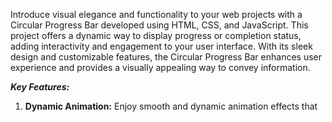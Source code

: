 Introduce visual elegance and functionality to your web projects with a Circular Progress Bar developed using HTML, CSS, and JavaScript. This project offers a dynamic way to display progress or completion
 status, adding interactivity and engagement to your user interface. With its sleek design and customizable features, the Circular Progress Bar enhances user experience and provides a visually appealing way to convey information.
 
_**Key Features:**_
 1. **Dynamic Animation:** Enjoy smooth and dynamic animation effects that 
